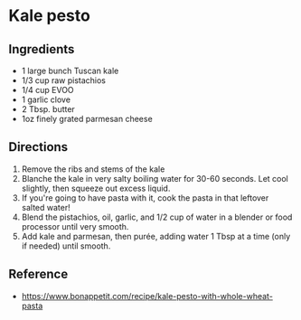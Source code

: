 # Kale pesto

## Ingredients
* 1 large bunch Tuscan kale
* 1/3 cup raw pistachios
* 1/4 cup EVOO
* 1 garlic clove
* 2 Tbsp. butter
* 1oz finely grated parmesan cheese

## Directions
1. Remove the ribs and stems of the kale
2. Blanche the kale in very salty boiling water for 30-60 seconds. Let cool slightly, then squeeze out excess liquid.
3. If you're going to have pasta with it, cook the pasta in that leftover salted water!
4. Blend the pistachios, oil, garlic, and 1/2 cup of water in a blender or food processor until very smooth.
5. Add kale and parmesan, then purée, adding water 1 Tbsp at a time (only if needed) until smooth.

## Reference
* https://www.bonappetit.com/recipe/kale-pesto-with-whole-wheat-pasta

